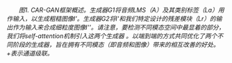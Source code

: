 ###### 　　图1. CAR-GAN框架概述。生成器G1将音频LMS（A）及其类别标签（La）用作输入，以生成粗糙图像I'。生成器G2将I'和我们特定设计的残差模块（Lr）的输出作为输入来合成细粒度图像I''。请注意，要检测不同模态空间中最显着的部分，我们将self-attention机制引入这两个生成器 。以端到端的方式共同优化了两个不同阶段的生成器，旨在拥有不同模态（即音频和图像）带来的相互改善的好处。+表示通道级联。